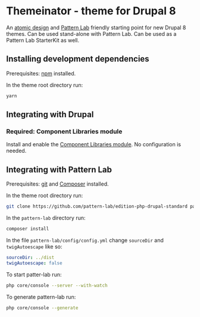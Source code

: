 # Themeinator - theme for Drupal 8

An [atomic design](http://bradfrost.com/blog/post/atomic-web-design/) and [Pattern Lab](http://patternlab.io/) friendly starting point for new Drupal 8 themes. Can be used stand-alone with Pattern Lab. Can be used as a Pattern Lab StarterKit as well.


## Installing development dependencies

Prerequisites: [npm](https://nodejs.org/) installed.

In the theme root directory run:

```sh
yarn
```


## Integrating with Drupal

### Required: Component Libraries module

Install and enable the [Component Libraries module](https://www.drupal.org/project/components). No configuration is needed.


## Integrating with Pattern Lab

Prerequisites: [git](https://git-scm.com/) and [Composer](https://getcomposer.org/) installed.

In the theme root directory run:

```sh
git clone https://github.com/pattern-lab/edition-php-drupal-standard pattern-lab
```

In the `pattern-lab` directory run:

```sh
composer install
```

In the file `pattern-lab/config/config.yml` change `sourceDir` and `twigAutoescape` like so:

 ```yml
 sourceDir: ../dist
 twigAutoescape: false
 ```

To start patter-lab run:

```sh
php core/console --server --with-watch
```

To generate pattern-lab run:

```sh
php core/console --generate
```
